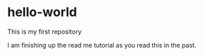 # hello-world
This is my first repository

I am finishing up the read me tutorial as you read this in the past.
